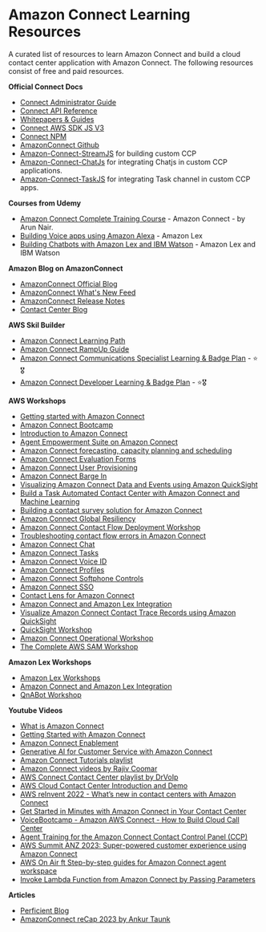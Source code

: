 # Amazon Connect Learning Resources
A curated list of resources to learn Amazon Connect and build a cloud contact center application with Amazon Connect.
The following resources consist of free and paid resources. 

**Official Connect Docs**

- [Connect Administrator Guide](https://docs.aws.amazon.com/connect/latest/adminguide/what-is-amazon-connect.html) 
- [Connect API Reference](https://reactjs.org/](https://docs.aws.amazon.com/connect/latest/APIReference/Welcome.html)) 
- [Whitepapers & Guides](https://aws.amazon.com/whitepapers/?whitepapers-main.sort-by=item.additionalFields.sortDate&whitepapers-main.sort-order=desc&awsf.whitepapers-content-type=*all&awsf.whitepapers-global-methodology=*all&awsf.whitepapers-tech-category=*all&awsf.whitepapers-industries=*all&awsf.whitepapers-business-category=*all&whitepapers-main.q=Amazon%2BConnect&whitepapers-main.q_operator=AND)
- [Connect AWS SDK JS V3](https://docs.aws.amazon.com/AWSJavaScriptSDK/v3/latest/client/connect/)
- [Connect NPM](https://www.npmjs.com/package/@aws-sdk/client-connect)
- [AmazonConnect Github](https://github.com/amazon-connect)
- [Amazon-Connect-StreamJS](https://github.com/amazon-connect/amazon-connect-streams?tab=readme-ov-file) for building custom CCP
- [Amazon-Connect-ChatJs](https://github.com/amazon-connect/amazon-connect-chatjs) for integrating Chatjs in custom CCP applications.
- [Amazon-Connect-TaskJS](https://github.com/amazon-connect/amazon-connect-taskjs) for integrating Task channel in custom CCP apps.

**Courses from Udemy**
- [Amazon Connect Complete Training Course](https://www.udemy.com/share/106Itu3@iM7RpKFobuYW6-eDLfOgf-Ai5sHPtVVzQY5_62TbH8VKXPhyxl6J9iCus4bGzYw=/) - Amazon Connect - by Arun Nair.
- [Building Voice apps using Amazon Alexa](https://www.udemy.com/course/building-voice-apps-using-amazon-alexa) - Amazon Lex
- [Building Chatbots with Amazon Lex and IBM Watson](https://www.udemy.com/course/building-chatbots-with-amazon-lex-and-ibm-watson) - Amazon Lex and IBM Watson

**Amazon Blog on AmazonConnect**
- [AmazonConnect Official Blog](https://aws.amazon.com/blogs/training-and-certification/category/messaging/amazon-connect/)
- [AmazonConnect What's New Feed](https://aws.amazon.com/new/?whats-new-content-all.sort-by=item.additionalFields.postDateTime&whats-new-content-all.sort-order=desc&awsf.whats-new-categories=marketing-marchitecture%23business-productivity&whats-new-content-all.q=amazon%2BConnect&whats-new-content-all.q_operator=AND)
- [AmazonConnect Release Notes](https://docs.aws.amazon.com/connect/latest/adminguide/amazon-connect-release-notes.html)
- [Contact Center Blog](https://aws.amazon.com/blogs/contact-center/)

**AWS Skil Builder**
- [Amazon Connect Learning Path](https://explore.skillbuilder.aws/learn/lp/1721/amazon-connect-learning-plan)
- [Amazon Connect RampUp Guide](https://d1.awsstatic.com/training-and-certification/ramp-up_guides/Ramp-Up_Guide_Amazon_Connect.pdf)
- [Amazon Connect Communications Specialist Learning & Badge Plan](https://explore.skillbuilder.aws/learn/public/learning_plan/view/2262/amazon-connect-communications-specialist-learning-badge-plan) - ⭐🎖️
- [Amazon Connect Developer Learning & Badge Plan](https://explore.skillbuilder.aws/learn/public/learning_plan/view/2318/amazon-connect-developer-learning-plan) - ⭐🎖️

**AWS Workshops**

- [Getting started with Amazon Connect](https://catalog.us-east-1.prod.workshops.aws/workshops/d1f03aa4-9605-4925-aa18-e82819feb069/en-US)
- [Amazon Connect Bootcamp](https://catalog.us-east-1.prod.workshops.aws/workshops/cf45bce8-f0a0-4c0d-83e6-ae510931c091/en-US)
- [Introduction to Amazon Connect](https://catalog.workshops.aws/amazon-connect-introduction)
- [Agent Empowerment Suite on Amazon Connect](https://catalog.workshops.aws/amazon-connect-agent-empowerment/en-US)
- [Amazon Connect forecasting, capacity planning and scheduling](https://catalog.workshops.aws/amazon-connect-optimization)
- [Amazon Connect Evaluation Forms](https://catalog.workshops.aws/amazon-connect-evaluation-forms)
- [Amazon Connect User Provisioning](https://catalog.us-east-1.prod.workshops.aws/workshops/0436a9a9-18f2-4707-a629-021358df997e/en-US)
- [Amazon Connect Barge In](https://catalog.workshops.aws/amazon-connect-barge-in/en-US)
- [Visualizing Amazon Connect Data and Events using Amazon QuickSight](https://catalog.workshops.aws/visualize-amazon-connect-data-and-events-via-quicksight/en-US)
- [Build a Task Automated Contact Center with Amazon Connect and Machine Learning](https://catalog.workshops.aws/connect-lex-voice-id-and-task-automation/en-US)
- [Building a contact survey solution for Amazon Connect](https://catalog.workshops.aws/amazon-connect-contact-survey)
- [Amazon Connect Global Resiliency](https://catalog.workshops.aws/amazon-connect-global-resiliency)
- [Amazon Connect Contact Flow Deployment Workshop](https://catalog.workshops.aws/contact-flow-deployment-workshop)
- [Troubleshooting contact flow errors in Amazon Connect](https://catalog.workshops.aws/troubleshooting-contact-flow-errors/)
- [Amazon Connect Chat](https://catalog.us-east-1.prod.workshops.aws/workshops/59005b2b-47a6-4342-891a-3b9b0ff575c6/en-US)
- [Amazon Connect Tasks](https://catalog.us-east-1.prod.workshops.aws/workshops/ce07a3c0-69f7-44a0-9556-9d49032f90b1)
- [Amazon Connect Voice ID](https://catalog.us-east-1.prod.workshops.aws/workshops/ed3fc8e1-cb23-4bce-b2f3-a2bfeaa3aa7d)
- [Amazon Connect Profiles](https://catalog.us-east-1.prod.workshops.aws/workshops/377bafee-4f96-4d5f-b8cc-ef24e8d080e0)
- [Amazon Connect Softphone Controls](https://catalog.us-east-1.prod.workshops.aws/workshops/e507e74d-d816-4808-94c5-58abc598c40b/en-US)
- [Amazon Connect SSO](https://catalog.us-east-1.prod.workshops.aws/workshops/33e6d0e7-f927-4531-abb1-f28a86ba0872/en-US)
- [Contact Lens for Amazon Connect](https://catalog.us-east-1.prod.workshops.aws/workshops/0d424f45-a4df-4818-ab35-5cf4fad6a66a/en-US)
- [Amazon Connect and Amazon Lex Integration](https://catalog.us-east-1.prod.workshops.aws/workshops/638d00f5-2248-488f-b7ca-903e8b966bf8/en-US)
- [Visualize Amazon Connect Contact Trace Records using Amazon QuickSight](https://catalog.us-east-1.prod.workshops.aws/workshops/607718a8-cddd-416a-97b4-4fc9dc93ff7a/en-US/)
- [QuickSight Workshop](https://catalog.us-east-1.prod.workshops.aws/workshops/cd8ebba2-2ef8-431a-8f72-ca7f6761713d/en-US)
- [Amazon Connect Operational Workshop](https://catalog.us-east-1.prod.workshops.aws/workshops/4c47aab3-601b-4ac9-be0f-a829f0bf3723/en-US)
- [The Complete AWS SAM Workshop](https://catalog.workshops.aws/complete-aws-sam/en-US/module-0-getting-started)

**Amazon Lex Workshops**
- [Amazon Lex Workshops](https://catalog.us-east-1.prod.workshops.aws/workshops/94f60d43-15b7-45f4-bbbc-17889ae64ea0/en-US)
- [Amazon Connect and Amazon Lex Integration](https://catalog.us-east-1.prod.workshops.aws/workshops/638d00f5-2248-488f-b7ca-903e8b966bf8/en-US)
- [QnABot Workshop](https://catalog.us-east-1.prod.workshops.aws/workshops/20c56f9e-9c0a-4174-a661-9f40d9f063ac/en-US)

**Youtube Videos**

- [What is Amazon Connect](https://www.youtube.com/watch?v=syF1CEiWAto)
- [Getting Started with Amazon Connect](https://www.youtube.com/watch?v=ELlAUSKJXpA&t=1s)
- [Amazon Connect Enablement](https://www.youtube.com/watch?v=WH0__hiP-wM&list=PLhr1KZpdzukdtol4mjtv3JRSgOCJFWhO4)
- [Generative AI for Customer Service with Amazon Connect](https://www.youtube.com/watch?v=rKp_byg5OzU)
- [Amazon Connect Tutorials playlist](https://www.youtube.com/watch?v=kf8i3kTKq0M&list=PL4SEtvjUqihF_n-OjIsHwqqayTsAToBOx) 
- [Amazon Connect videos by Rajiv Coomar](https://www.youtube.com/watch?v=v2XmilafR9k&list=PLMcMSFfe-ZLiXJHecU0KKCVqEYwkOp3Xl)
- [AWS Connect Contact Center playlist by DrVoIp](https://www.youtube.com/watch?v=W3aRIxly1ME&list=PLxHdDBntokmIM2AdwbxBOjCOLlk0ZPtzi&index=1)
- [AWS Cloud Contact Center Introduction and Demo](https://www.youtube.com/watch?v=yKNb6db_d7c)
- [AWS reInvent 2022 - What’s new in contact centers with Amazon Connect](https://www.youtube.com/watch?v=yMuH5GdL1l8)
- [Get Started in Minutes with Amazon Connect in Your Contact Center](https://www.youtube.com/watch?v=yGJdYbwb8j0)
- [VoiceBootcamp - Amazon AWS Connect - How to Build Cloud Call Center](https://www.youtube.com/watch?v=kzgRxWGWcgc)
- [Agent Training for the Amazon Connect Contact Control Panel (CCP)](https://www.youtube.com/watch?v=BVa6QZyAVsA)
- [AWS Summit ANZ 2023: Super-powered customer experience using Amazon Connect](https://www.youtube.com/watch?v=WKN6eqlAVJc)
- [AWS On Air ft Step-by-step guides for Amazon Connect agent workspace](https://www.youtube.com/watch?v=w3iC1cxouQs)
- [Invoke Lambda Function from Amazon Connect by Passing Parameters](https://www.youtube.com/watch?v=3geZ2IyeySg)
  
**Articles**
- [Perficient Blog](https://blogs.perficient.com/tag/amazon-connect/)
- [AmazonConnect reCap 2023 by Ankur Taunk](https://www.linkedin.com/pulse/recap-amazon-connect-2023-whats-new-ankur-taunk-yzd3c/)
  
